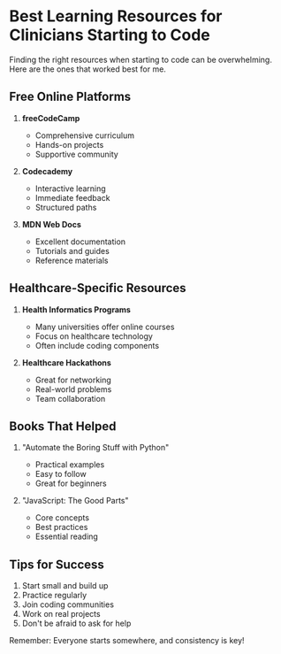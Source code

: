# Best Learning Resources for Clinicians Starting to Code

Finding the right resources when starting to code can be overwhelming. Here are the ones that worked best for me.

## Free Online Platforms

1. **freeCodeCamp**
   - Comprehensive curriculum
   - Hands-on projects
   - Supportive community

2. **Codecademy**
   - Interactive learning
   - Immediate feedback
   - Structured paths

3. **MDN Web Docs**
   - Excellent documentation
   - Tutorials and guides
   - Reference materials

## Healthcare-Specific Resources

1. **Health Informatics Programs**
   - Many universities offer online courses
   - Focus on healthcare technology
   - Often include coding components

2. **Healthcare Hackathons**
   - Great for networking
   - Real-world problems
   - Team collaboration

## Books That Helped

1. "Automate the Boring Stuff with Python"
   - Practical examples
   - Easy to follow
   - Great for beginners

2. "JavaScript: The Good Parts"
   - Core concepts
   - Best practices
   - Essential reading

## Tips for Success

1. Start small and build up
2. Practice regularly
3. Join coding communities
4. Work on real projects
5. Don't be afraid to ask for help

Remember: Everyone starts somewhere, and consistency is key! 
